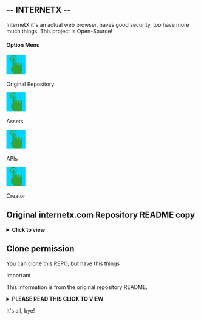 ## -- INTERNETX --

InternetX it's an actual web browser, haves good security, too have more much things. This project is Open-Source!

#### Option Menu
<p align="left">
<a href="https://github.com/InternetX-browser/InternetX.com"><img src="https://raw.githubusercontent.com/InternetX-browser/ix_assets/refs/heads/main/assets/specials/icons8-button-50.png"/></a><p>Original Repository</p><a href="https://github.com/InternetX-browser/ix_assets"><img src="https://raw.githubusercontent.com/InternetX-browser/ix_assets/refs/heads/main/assets/specials/icons8-button-50.png"/></a><p>Assets</p><a href="https://github.com/InternetX-browser/ix_apis"><img src="https://raw.githubusercontent.com/InternetX-browser/ix_assets/refs/heads/main/assets/specials/icons8-button-50.png"/></a><p>APIs</p><a href="https://github.com/nico1monte"><img src="https://raw.githubusercontent.com/InternetX-browser/ix_assets/refs/heads/main/assets/specials/icons8-button-50.png"/></a><p>Creator</p>
</p>

## Original internetx.com Repository README copy

<details>
<summary><b>Click to view</b></summary>


# 🌐 InternetX 🔍 <img src="https://raw.githubusercontent.com/InternetX-browser/InternetX.com/b66c0d8de41209011c1d5114d458ccef7502f4a7/src/devtitle.svg">



InternetX it's an actual internet browser

## Potentials 💪🏻

Heres what this browser can do:

1. This browser have security on the sites.
- This site it's connected to the new project on the future
2. You can use it on your browser!
- It's how [google.com](https://google.com), you can visit it on the site. But this browser you can solo launch on the web.
3. Background GIFs
- You can upload and put on your background an GIF
4. Account System
- You can manage, create, edit and use your InternetX account.

## Clone repository 🤖

Yes, you can clone the InternetX's repository.

Execute with Git this command:

```git clone https://github.com/InternetX-browser/InternetX.com```

```
Contributors text deleted by: "This tab is updating much".
```

</details>

## Clone permission

You can clone this REPO, but have this things

> [!IMPORTANT]
> This information is from the original repository README.

<details>
<summary><b>PLEASE READ THIS CLICK TO VIEW</b></summary>

Yes, you can clone the InternetX's repository.

Execute with Git this command:

```git clone https://github.com/InternetX-browser/InternetX.com```

> [!NOTE]
> The other information is solo for this repo.


1. If you clone this repository, please read the rules:
- 1. Don't publish your password, your name and other from the other repository
- 2. With this repository you can make that you want, but you can't use the normal assets.
- 3. It's your repository now, Use!
2. If you are an contributor from the other repository, don't make this things:
- 1. Don't say users password, name and other
- 2. Don't make things that it's not for an browser.
- 3. Make or update things that exist.
</details>

It's all, bye!
